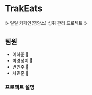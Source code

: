 # TrakEats
:coffee: 일일 카페인(영양소) 섭취 관리 프로젝트 :coffee:


## 팀원
- 이하준 :eagle:
- 박경성이 :hamster:
- 변인주 :leopard:
- 차민준 :dog:

### 프로젝트 설명
